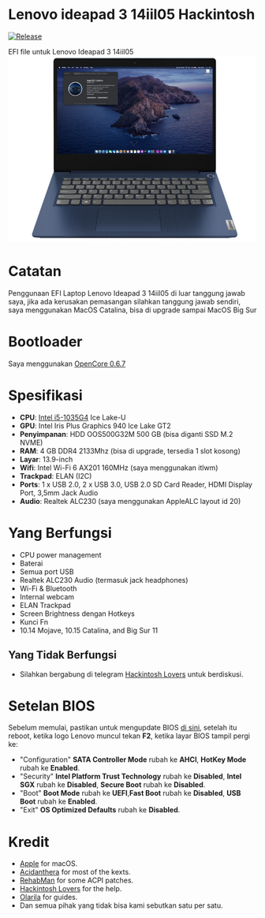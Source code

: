 # Lenovo ideapad 3 14iil05 Hackintosh
[![Release](https://img.shields.io/badge/download-release-blue.svg)]()

EFI file untuk Lenovo Ideapad 3 14iil05
![](images/Lenovo.png)

# Catatan
Penggunaan EFI Laptop Lenovo Ideapad 3 14iil05 di luar tanggung jawab saya, jika ada kerusakan pemasangan silahkan tanggung jawab sendiri, saya menggunakan MacOS Catalina, bisa di upgrade sampai MacOS Big Sur

# Bootloader
Saya menggunakan [OpenCore 0.6.7](https://github.com/acidanthera/OpenCorePkg)

# Spesifikasi
- <b>CPU</b>: [Intel i5-1035G4](https://ark.intel.com/content/www/id/id/ark/products/196591/intel-core-i5-1035g4-processor-6m-cache-up-to-3-70-ghz.html) Ice Lake-U
- <b>GPU</b>: Intel Iris Plus Graphics 940 Ice Lake GT2 
- <b>Penyimpanan</b>: HDD OOS500G32M 500 GB (bisa diganti SSD M.2 NVME)
- <b>RAM</b>: 4 GB DDR4 2133Mhz (bisa di upgrade, tersedia 1 slot kosong)
- <b>Layar</b>: 13.9-inch
- <b>Wifi</b>: Intel Wi-Fi 6 AX201 160MHz (saya menggunakan itlwm)
- <b>Trackpad</b>: ELAN (I2C)
- <b>Ports</b>: 1 x USB 2.0, 2 x USB 3.0, USB 2.0 SD Card Reader, HDMI Display Port, 3,5mm Jack Audio
- <b>Audio</b>: Realtek ALC230 (saya menggunakan AppleALC layout id 20)

# Yang Berfungsi
- CPU power management 
- Baterai
- Semua port USB
- Realtek ALC230 Audio (termasuk jack headphones)
- Wi-Fi & Bluetooth
- Internal webcam
- ELAN Trackpad
- Screen Brightness dengan Hotkeys
- Kunci Fn
- 10.14 Mojave, 10.15 Catalina, and Big Sur 11

## Yang Tidak Berfungsi
- Silahkan bergabung di telegram [Hackintosh Lovers](https://t.me/HackintoshLover) untuk berdiskusi.

# Setelan BIOS
Sebelum memulai, pastikan untuk mengupdate BIOS [di sini](https://pcsupport.lenovo.com/id/en/products/laptops-and-netbooks/3-series/ideapad-3-14iil05/downloads/driver-list/), setelah itu reboot, ketika logo Lenovo muncul tekan <b>F2</b>, ketika layar BIOS tampil pergi ke: 
- "Configuration" <b>SATA Controller Mode</b> rubah ke <b>AHCI</b>, <b>HotKey Mode</b> rubah ke <b>Enabled</b>.
- "Security" <b>Intel Platform Trust Technology</b> rubah ke <b>Disabled</b>, <b>Intel SGX</b> rubah ke <b>Disabled</b>, <b>Secure Boot</b> rubah ke <b>Disabled</b>.
- "Boot" <b>Boot Mode</b> rubah ke <b>UEFI</b>,<b>Fast Boot</b> rubah ke <b>Disabled</b>, <b>USB Boot</b> rubah ke <b>Enabled</b>.
- "Exit" <b>OS Optimized Defaults</b> rubah ke <b>Disabled</b>.

# Kredit
- [Apple](https://www.apple.com) for macOS.
- [Acidanthera](https://github.com/acidanthera) for most of the kexts.
- [RehabMan](https://github.com/RehabMan) for some ACPI patches.
- [Hackintosh Lovers](https://t.me/HackintoshLover) for the help.
- [Olarila](https://www.olarila.com) for guides.
- Dan semua pihak yang tidak bisa kami sebutkan satu per satu.
